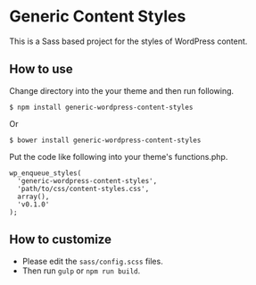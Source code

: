 # Generic Content Styles

This is a Sass based project for the styles of WordPress content.

## How to use

Change directory into the your theme and then run following.

```
$ npm install generic-wordpress-content-styles
```

Or

```
$ bower install generic-wordpress-content-styles
```

Put the code like following into your theme's functions.php.

```
wp_enqueue_styles(
  'generic-wordpress-content-styles',
  'path/to/css/content-styles.css',
  array(),
  'v0.1.0'
);
```

## How to customize

* Please edit the `sass/config.scss` files.
* Then run `gulp` or `npm run build`.
